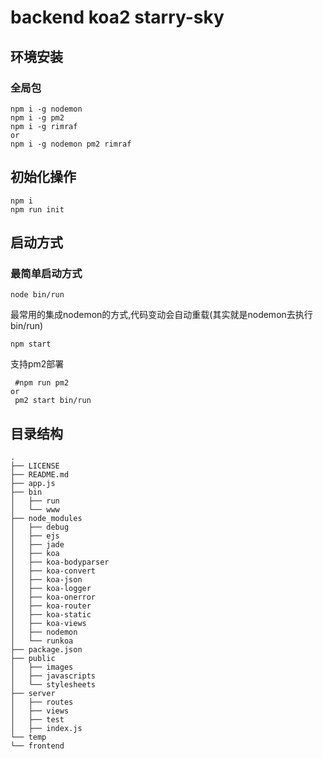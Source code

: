 # backend koa2  starry-sky      
 
## 环境安装
### 全局包
```
npm i -g nodemon 
npm i -g pm2
npm i -g rimraf
or 
npm i -g nodemon pm2 rimraf
```
## 初始化操作
```
npm i 
npm run init
```

 
## 启动方式

### 最简单启动方式

```
node bin/run
```

最常用的集成nodemon的方式,代码变动会自动重载(其实就是nodemon去执行bin/run)

```
npm start
```

支持pm2部署

```
 #npm run pm2
or
 pm2 start bin/run 
```
 

## 目录结构

``` 
.
├── LICENSE
├── README.md
├── app.js
├── bin
│   ├── run
│   └── www
├── node_modules 
│   ├── debug
│   ├── ejs
│   ├── jade
│   ├── koa
│   ├── koa-bodyparser
│   ├── koa-convert
│   ├── koa-json
│   ├── koa-logger
│   ├── koa-onerror
│   ├── koa-router
│   ├── koa-static
│   ├── koa-views
│   ├── nodemon
│   └── runkoa
├── package.json
├── public
│   ├── images
│   ├── javascripts
│   └── stylesheets
├── server
│   ├── routes
│   ├── views  
│   ├── test
│   ├── index.js 
└── temp 
└── frontend
 